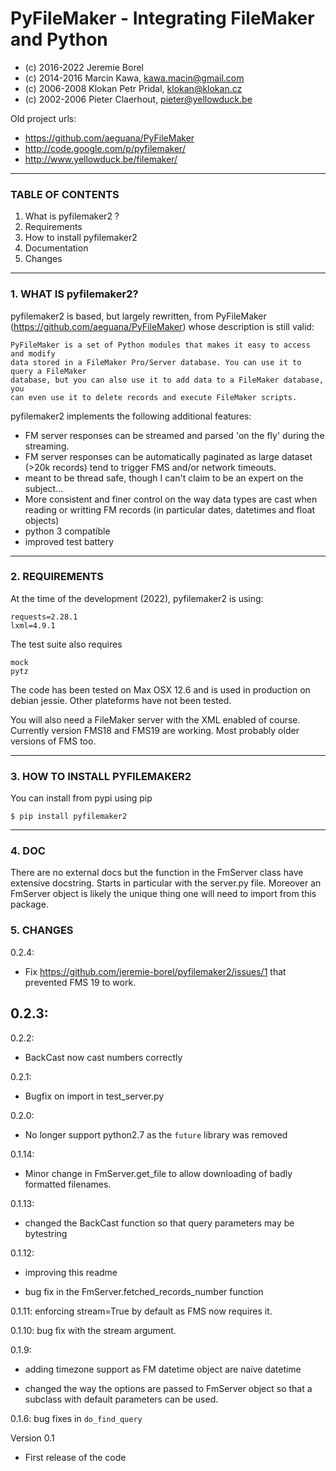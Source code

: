# PyFileMaker - Integrating FileMaker and Python
* (c) 2016-2022 Jeremie Borel
* (c) 2014-2016 Marcin Kawa, kawa.macin@gmail.com
* (c) 2006-2008 Klokan Petr Pridal, klokan@klokan.cz
* (c) 2002-2006 Pieter Claerhout, pieter@yellowduck.be

Old project urls:

* https://github.com/aeguana/PyFileMaker
* http://code.google.com/p/pyfilemaker/
* http://www.yellowduck.be/filemaker/

-------------------------------------------------------------------------------

### TABLE OF CONTENTS

1. What is pyfilemaker2 ?
2. Requirements
3. How to install pyfilemaker2
4. Documentation
5. Changes

-------------------------------------------------------------------------------
### 1. WHAT IS pyfilemaker2?

pyfilemaker2 is based, but largely rewritten, from PyFileMaker 
(https://github.com/aeguana/PyFileMaker) whose description is still valid:

```
PyFileMaker is a set of Python modules that makes it easy to access and modify
data stored in a FileMaker Pro/Server database. You can use it to query a FileMaker
database, but you can also use it to add data to a FileMaker database, you
can even use it to delete records and execute FileMaker scripts.
```

pyfilemaker2 implements the following additional features:
- FM server responses can be streamed and parsed 'on the fly' during the streaming. 
- FM server responses can be automatically paginated as large dataset (>20k records) 
  tend to trigger FMS and/or network timeouts.
- meant to be thread safe, though I can't claim to be an expert on the subject...
- More consistent and finer control on the way data types are cast when reading or 
  writting FM records (in particular dates, datetimes and float objects)
- python 3 compatible
- improved test battery

----

### 2. REQUIREMENTS

At the time of the development (2022), pyfilemaker2 is using:

```
requests=2.28.1
lxml=4.9.1
```

The test suite also requires

```
mock
pytz
```

The code has been tested on Max OSX 12.6 and is used in production on 
debian jessie. Other plateforms have not been tested.

You will also need a FileMaker server with the XML enabled of course.
Currently version FMS18 and FMS19 are working. Most probably older versions
of FMS too.

----

### 3. HOW TO INSTALL PYFILEMAKER2

You can install from pypi using pip

```
$ pip install pyfilemaker2
```

---

### 4. DOC

There are no external docs but the function in the FmServer class have
extensive docstring. Starts in particular with the server.py file. Moreover an
FmServer object is likely the unique thing one will need to import from this
package.

### 5. CHANGES

0.2.4:
- Fix https://github.com/jeremie-borel/pyfilemaker2/issues/1 that prevented FMS 19 to work.

0.2.3:
- 

0.2.2:

- BackCast now cast numbers correctly

0.2.1:

- Bugfix on import in test_server.py


0.2.0:

- No longer support python2.7 as the `future` library was removed

0.1.14:

- Minor change in FmServer.get_file to allow downloading of 
  badly formatted filenames.

0.1.13:

- changed the BackCast function so that query parameters may be
  bytestring 

0.1.12: 

- improving this readme

- bug fix in the FmServer.fetched_records_number function

0.1.11: enforcing stream=True by default as FMS now requires it.

0.1.10: bug fix with the stream argument.

0.1.9: 

- adding timezone support as FM datetime object are naive datetime

- changed the way the options are passed to FmServer object
         so that a subclass with default
         parameters can be used.
         
0.1.6: bug fixes in `do_find_query`

Version 0.1
 - First release of the code
